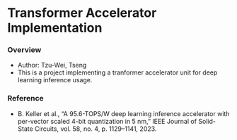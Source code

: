 # Transformer Accelerator Implementation
### Overview
- Author: Tzu-Wei, Tseng
- This is a project implementing a tranformer accelerator unit for deep learning inference usage.

### Reference
- B. Keller et al., “A 95.6-TOPS/W deep learning inference accelerator with per-vector scaled 4-bit quantization in 5 nm,” IEEE Journal of Solid-State Circuits, vol. 58, no. 4, p. 1129–1141, 2023.